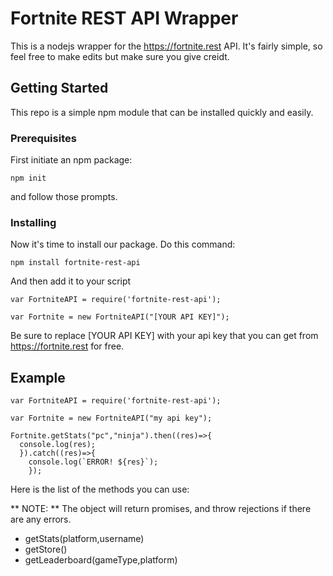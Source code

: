 # Fortnite REST API Wrapper

This is a nodejs wrapper for the https://fortnite.rest API. It's fairly simple, so feel free to make edits but make sure you give creidt.

## Getting Started

This repo is a simple npm module that can be installed quickly and easily.

### Prerequisites

First initiate an npm package:

```
npm init
```

and follow those prompts.

### Installing

Now it's time to install our package. Do this command:

```
npm install fortnite-rest-api
```

And then add it to your script

```
var FortniteAPI = require('fortnite-rest-api');

var Fortnite = new FortniteAPI("[YOUR API KEY]");
```

Be sure to replace [YOUR API KEY] with your api key that you can get from https://fortnite.rest for free.

## Example

```
var FortniteAPI = require('fortnite-rest-api');

var Fortnite = new FortniteAPI("my api key");

Fortnite.getStats("pc","ninja").then((res)=>{
  console.log(res);
  }).catch((res)=>{
    console.log(`ERROR! ${res}`);
    });
```

Here is the list of the methods you can use:

** NOTE: ** The object will return promises, and throw rejections if there are any errors.

* getStats(platform,username)
* getStore()
* getLeaderboard(gameType,platform)
